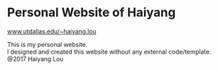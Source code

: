 # Personal Website of Haiyang

www.utdallas.edu/~haiyang.lou

This is my personal website.</br>
I designed and created this website without any external code/template.
@2017 Haiyang Lou
